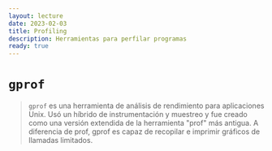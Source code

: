 ```yaml
---
layout: lecture
date: 2023-02-03
title: Profiling
description: Herramientas para perfilar programas
ready: true
---
```


# `gprof`

> `gprof` es una herramienta de análisis de rendimiento para aplicaciones Unix. Usó un híbrido de instrumentación y muestreo y fue creado como una versión extendida de la herramienta "prof" más antigua. A diferencia de prof, gprof es capaz de recopilar e imprimir gráficos de llamadas limitados.
